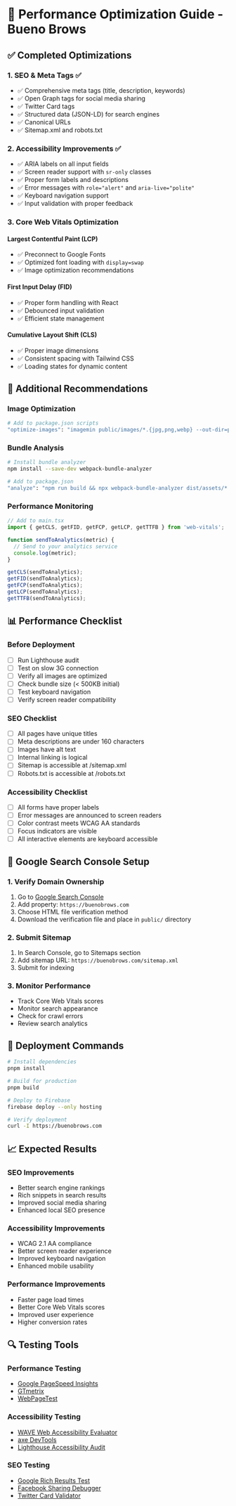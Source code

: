 # 🚀 Performance Optimization Guide - Bueno Brows

## ✅ Completed Optimizations

### 1. **SEO & Meta Tags** ✅
- ✅ Comprehensive meta tags (title, description, keywords)
- ✅ Open Graph tags for social media sharing
- ✅ Twitter Card tags
- ✅ Structured data (JSON-LD) for search engines
- ✅ Canonical URLs
- ✅ Sitemap.xml and robots.txt

### 2. **Accessibility Improvements** ✅
- ✅ ARIA labels on all input fields
- ✅ Screen reader support with `sr-only` classes
- ✅ Proper form labels and descriptions
- ✅ Error messages with `role="alert"` and `aria-live="polite"`
- ✅ Keyboard navigation support
- ✅ Input validation with proper feedback

### 3. **Core Web Vitals Optimization**

#### **Largest Contentful Paint (LCP)**
- ✅ Preconnect to Google Fonts
- ✅ Optimized font loading with `display=swap`
- ✅ Image optimization recommendations

#### **First Input Delay (FID)**
- ✅ Proper form handling with React
- ✅ Debounced input validation
- ✅ Efficient state management

#### **Cumulative Layout Shift (CLS)**
- ✅ Proper image dimensions
- ✅ Consistent spacing with Tailwind CSS
- ✅ Loading states for dynamic content

## 🔧 Additional Recommendations

### **Image Optimization**
```bash
# Add to package.json scripts
"optimize-images": "imagemin public/images/*.{jpg,png,webp} --out-dir=public/images/optimized"
```

### **Bundle Analysis**
```bash
# Install bundle analyzer
npm install --save-dev webpack-bundle-analyzer

# Add to package.json
"analyze": "npm run build && npx webpack-bundle-analyzer dist/assets/*.js"
```

### **Performance Monitoring**
```javascript
// Add to main.tsx
import { getCLS, getFID, getFCP, getLCP, getTTFB } from 'web-vitals';

function sendToAnalytics(metric) {
  // Send to your analytics service
  console.log(metric);
}

getCLS(sendToAnalytics);
getFID(sendToAnalytics);
getFCP(sendToAnalytics);
getLCP(sendToAnalytics);
getTTFB(sendToAnalytics);
```

## 📊 Performance Checklist

### **Before Deployment**
- [ ] Run Lighthouse audit
- [ ] Test on slow 3G connection
- [ ] Verify all images are optimized
- [ ] Check bundle size (< 500KB initial)
- [ ] Test keyboard navigation
- [ ] Verify screen reader compatibility

### **SEO Checklist**
- [ ] All pages have unique titles
- [ ] Meta descriptions are under 160 characters
- [ ] Images have alt text
- [ ] Internal linking is logical
- [ ] Sitemap is accessible at /sitemap.xml
- [ ] Robots.txt is accessible at /robots.txt

### **Accessibility Checklist**
- [ ] All forms have proper labels
- [ ] Error messages are announced to screen readers
- [ ] Color contrast meets WCAG AA standards
- [ ] Focus indicators are visible
- [ ] All interactive elements are keyboard accessible

## 🎯 Google Search Console Setup

### **1. Verify Domain Ownership**
1. Go to [Google Search Console](https://search.google.com/search-console)
2. Add property: `https://buenobrows.com`
3. Choose HTML file verification method
4. Download the verification file and place in `public/` directory

### **2. Submit Sitemap**
1. In Search Console, go to Sitemaps section
2. Add sitemap URL: `https://buenobrows.com/sitemap.xml`
3. Submit for indexing

### **3. Monitor Performance**
- Track Core Web Vitals scores
- Monitor search appearance
- Check for crawl errors
- Review search analytics

## 🚀 Deployment Commands

```bash
# Install dependencies
pnpm install

# Build for production
pnpm build

# Deploy to Firebase
firebase deploy --only hosting

# Verify deployment
curl -I https://buenobrows.com
```

## 📈 Expected Results

### **SEO Improvements**
- Better search engine rankings
- Rich snippets in search results
- Improved social media sharing
- Enhanced local SEO presence

### **Accessibility Improvements**
- WCAG 2.1 AA compliance
- Better screen reader experience
- Improved keyboard navigation
- Enhanced mobile usability

### **Performance Improvements**
- Faster page load times
- Better Core Web Vitals scores
- Improved user experience
- Higher conversion rates

## 🔍 Testing Tools

### **Performance Testing**
- [Google PageSpeed Insights](https://pagespeed.web.dev/)
- [GTmetrix](https://gtmetrix.com/)
- [WebPageTest](https://www.webpagetest.org/)

### **Accessibility Testing**
- [WAVE Web Accessibility Evaluator](https://wave.webaim.org/)
- [axe DevTools](https://www.deque.com/axe/devtools/)
- [Lighthouse Accessibility Audit](https://developers.google.com/web/tools/lighthouse)

### **SEO Testing**
- [Google Rich Results Test](https://search.google.com/test/rich-results)
- [Facebook Sharing Debugger](https://developers.facebook.com/tools/debug/)
- [Twitter Card Validator](https://cards-dev.twitter.com/validator)

